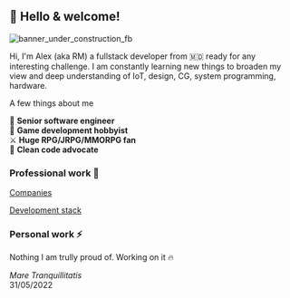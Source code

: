## 👋 Hello & welcome!

![banner_under_construction_fb](https://user-images.githubusercontent.com/32410574/188499567-9d55b724-8df5-4f56-b083-f9e85b7657b1.png)

Hi, I'm Alex (aka RM) a fullstack developer from 🇲🇩 ready for any interesting challenge.
I am constantly learning new things to broaden my view and deep understanding of IoT, design, CG, system programming, hardware.

A few things about me

🚀 **Senior software engineer**  
👾 **Game development hobbyist**  
⚔  **Huge RPG/JRPG/MMORPG fan**  
🙈 **Clean code advocate**  

### Professional work 💼

[Companies](https://github.com/reanimated-man/reanimated-man/blob/master/Companies.md)

[Development stack](https://github.com/reanimated-man/reanimated-man/blob/master/DevelopmentStack.md)

### Personal work ⚡

Nothing I am trully proud of. Working on it :fire:

*Mare Tranquillitatis*  
31/05/2022  

